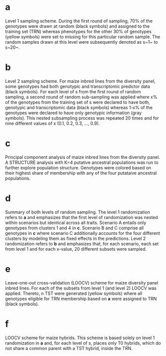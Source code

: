 # a
Level 1 sampling scheme.
During the first round of sampling, 70% of the genotypes were drawn at random
(black symbols) and assigned to the training set (TRN) whereas phenotypes for
the other 30% of genotypes (yellow symbols) were set to missing for this
particular random sample.
The random samples drawn at this level were subsequently denoted as s~1~ to
s~20~.

# b
Level 2 sampling scheme.
For maize inbred lines from the diversity panel, some genotypes had both
genotypic and transcriptomic predictor data (black symbols).
For each level of s from the first round of random sampling, a second round
of random sub-sampling was applied where x% of the genotypes from the training
set of s were declared to have both, genotypic and transcriptomic data (black
symbols) whereas 1-x% of the genotypes were declared to have only genotypic
information (gray symbols).
This nested subsampling process was repeated 20 times and for nine different
values of x (0.1, 0.2, 0.3, ..., 0.9).

# c
Principal component analysis of maize inbred lines from the diversity panel.
A STRUCTURE analysis with K=4 putative ancestral populations was run to further
explore population structure.
Genotypes were colored based on their highest share of membership with any of
the four putataive ancestral populations.

# d
Summary of both levels of random sampling.
The level 1 randomization refers to **a** and emphasizes that the first level of
randomization was nested within scenarios but identical across all traits.
Scenario A entails only genotypes from clusters 1 and 4 in **c**.
Scenario B and C comprise all genotypes in **c** where scenario C additionally
accounts for the four different clusters by modeling them as fixed effects in
the predictions.
Level 2 randomization refers to **b** and emphasizes that, for each scenario,
each set from level 1 and for each x-value, 20 different subsets were sampled.


# e
Leave-one-out cross-validation (LOOCV) scheme for maize diversity panel inbred
lines.
For each of the subsets from level 1 (and level 2) LOOCV was applied.
Thereto, n TST were generated (yellow symbols) where all genotypes eligible for
TRN membership based on **a** were assigned to TRN (black symbols).

# f
LOOCV scheme for maize hybrids.
This scheme is based solely on level 1 randomization in **a** and, for each
level of s, places only T0 hybrids, which do not share a common parent with a
TST hybrid, inside the TRN.

